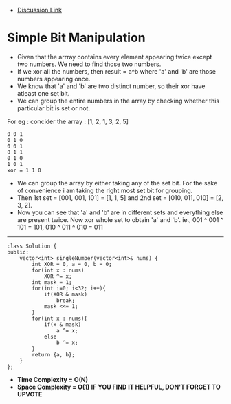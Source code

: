 * [Discussion Link](https://leetcode.com/problems/single-number-iii/discuss/1561914) 
# Simple Bit Manipulation
* Given that the arrray contains every element appearing twice except two numbers. We need to find those two numbers.
* If we xor all the numbers, then result = a^b where 'a' and 'b' are those numbers appearing once.
* We know that 'a' and 'b' are two distinct number, so their xor have atleast one set bit.
* We can group the entire numbers in the array by checking whether this particular bit is set or not.

For eg : concider the array : [1, 2, 1, 3, 2, 5]
```
0 0 1
0 1 0
0 0 1
0 1 1
0 1 0
1 0 1
xor = 1 1 0
```
* We can group the array by either taking any of the set bit. For the sake of convenience i am taking the right most set bit for grouping. 
* Then 1st set = [001, 001, 101] = [1, 1, 5] and 2nd set = [010, 011, 010] = [2, 3, 2]. 
* Now you can see that 'a' and 'b' are in different sets and everything else are present twice. Now xor whole set to obtain 'a' and 'b'. ie., 001 ^ 001 ^ 101 = 101,   010 ^ 011 ^ 010 = 011
------------------------------------------------------------------------------------------------------------------
```
class Solution {
public:
    vector<int> singleNumber(vector<int>& nums) {
        int XOR = 0, a = 0, b = 0;
        for(int x : nums)
            XOR ^= x;
        int mask = 1;
        for(int i=0; i<32; i++){
            if(XOR & mask)
                break;
            mask <<= 1;
        }
        for(int x : nums){
            if(x & mask)
                a ^= x;
            else
                b ^= x;
        }
        return {a, b};
    }
};
```
* **Time Complexity = O(N)**
* **Space Complexity  = O(1)**
**IF YOU FIND IT HELPFUL, DON'T FORGET TO UPVOTE**
